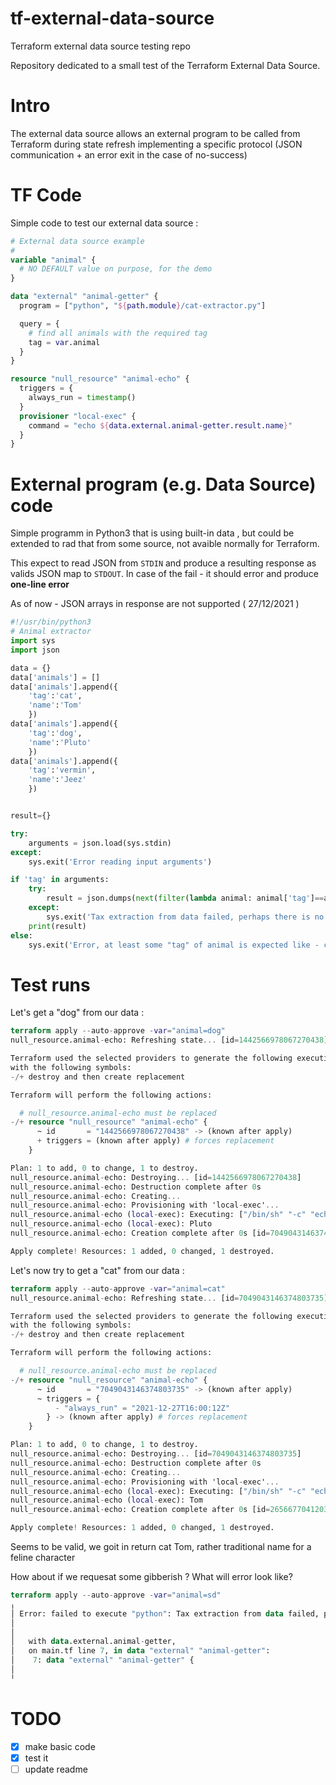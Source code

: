# tf-external-data-source
Terraform external data source testing repo

Repository dedicated to a small test of the Terraform External Data Source. 

# Intro

The external data source allows an external program to be called from Terraform during state refresh implementing a specific protocol (JSON communication + an error exit in the case of no-success)


# TF Code

Simple code to test our external data source : 

```Terraform
# External data source example
#
variable "animal" {
  # NO DEFAULT value on purpose, for the demo
}

data "external" "animal-getter" {
  program = ["python", "${path.module}/cat-extractor.py"]

  query = {
    # find all animals with the required tag
    tag = var.animal
  }
}

resource "null_resource" "animal-echo" {
  triggers = {
    always_run = timestamp()
  }
  provisioner "local-exec" {
    command = "echo ${data.external.animal-getter.result.name}"
  }
}
```

# External program (e.g. Data Source) code

Simple programm in Python3 that is using built-in data , but could be extended to rad that from some source, not avaible normally for Terraform.

This expect to read JSON from `STDIN` and produce a resulting response as valids JSON map to `STDOUT`.
In case of the fail - it should error and produce **one-line error**

As of now - JSON arrays in response are not supported ( 27/12/2021 )


```Python
#!/usr/bin/python3
# Animal extractor
import sys
import json

data = {}
data['animals'] = []
data['animals'].append({
    'tag':'cat',
    'name':'Tom'
    })
data['animals'].append({
    'tag':'dog',
    'name':'Pluto'
    })
data['animals'].append({
    'tag':'vermin',
    'name':'Jeez'
    })


result={}

try:
    arguments = json.load(sys.stdin)
except:
    sys.exit('Error reading input arguments')

if 'tag' in arguments:
    try:
        result = json.dumps(next(filter(lambda animal: animal['tag']==arguments['tag'], data['animals'])))
    except:
        sys.exit('Tax extraction from data failed, perhaps there is no such tag : "'+arguments['tag']+'"')
    print(result)
else:
    sys.exit('Error, at least some "tag" of animal is expected like - cat, dog, vermin')
```

# Test runs

Let's get a "dog" from our data : 

```Terraform
terraform apply --auto-approve -var="animal=dog"
null_resource.animal-echo: Refreshing state... [id=1442566978067270438]

Terraform used the selected providers to generate the following execution plan. Resource actions are indicated
with the following symbols:
-/+ destroy and then create replacement

Terraform will perform the following actions:

  # null_resource.animal-echo must be replaced
-/+ resource "null_resource" "animal-echo" {
      ~ id       = "1442566978067270438" -> (known after apply)
      + triggers = (known after apply) # forces replacement
    }

Plan: 1 to add, 0 to change, 1 to destroy.
null_resource.animal-echo: Destroying... [id=1442566978067270438]
null_resource.animal-echo: Destruction complete after 0s
null_resource.animal-echo: Creating...
null_resource.animal-echo: Provisioning with 'local-exec'...
null_resource.animal-echo (local-exec): Executing: ["/bin/sh" "-c" "echo Pluto"]
null_resource.animal-echo (local-exec): Pluto
null_resource.animal-echo: Creation complete after 0s [id=7049043146374803735]

Apply complete! Resources: 1 added, 0 changed, 1 destroyed.
```

Let's now try to get a "cat" from our data : 

```Terraform
terraform apply --auto-approve -var="animal=cat"
null_resource.animal-echo: Refreshing state... [id=7049043146374803735]

Terraform used the selected providers to generate the following execution plan. Resource actions are indicated
with the following symbols:
-/+ destroy and then create replacement

Terraform will perform the following actions:

  # null_resource.animal-echo must be replaced
-/+ resource "null_resource" "animal-echo" {
      ~ id       = "7049043146374803735" -> (known after apply)
      ~ triggers = {
          - "always_run" = "2021-12-27T16:00:12Z"
        } -> (known after apply) # forces replacement
    }

Plan: 1 to add, 0 to change, 1 to destroy.
null_resource.animal-echo: Destroying... [id=7049043146374803735]
null_resource.animal-echo: Destruction complete after 0s
null_resource.animal-echo: Creating...
null_resource.animal-echo: Provisioning with 'local-exec'...
null_resource.animal-echo (local-exec): Executing: ["/bin/sh" "-c" "echo Tom"]
null_resource.animal-echo (local-exec): Tom
null_resource.animal-echo: Creation complete after 0s [id=2656677041203394027]

Apply complete! Resources: 1 added, 0 changed, 1 destroyed.
```

Seems to be valid, we goit in return cat Tom, rather traditional name for a feline character


How about if we requesat some gibberish ? What will error look like? 

```Terraform
terraform apply --auto-approve -var="animal=sd"
╷
│ Error: failed to execute "python": Tax extraction from data failed, perhaps there is no such tag : "sd"
│
│
│   with data.external.animal-getter,
│   on main.tf line 7, in data "external" "animal-getter":
│    7: data "external" "animal-getter" {
│
╵
```




# TODO

- [x] make basic code
- [x] test it
- [ ] update readme
